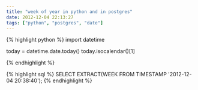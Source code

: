```yaml
---
title: "week of year in python and in postgres"
date: 2012-12-04 22:13:27
tags: ["python", "postgres", "date"]
---
```


<p>
{% highlight python %}
import datetime

today = datetime.date.today()
today.isocalendar()[1]

{% endhighlight %}

{% highlight sql %}
SELECT EXTRACT(WEEK FROM TIMESTAMP '2012-12-04 20:38:40');
{% endhighlight %}
</p>
